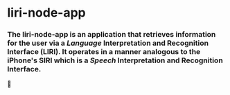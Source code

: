 <!-- ## What the project does
### Why the project is useful
#### How users can get started with the project
##### Where users can get help with your project
###### Who maintains and contributes to the project -->

# liri-node-app

### The liri-node-app is an application that retrieves information for the user via a *Language* Interpretation and Recognition Interface (LIRI). It operates in a manner analogous to the iPhone's SIRI which is a *Speech* Interpretation and Recognition Interface.
:space_invader: